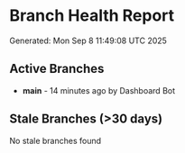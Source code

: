 # Branch Health Report
Generated: Mon Sep  8 11:49:08 UTC 2025

## Active Branches
- **main** - 14 minutes ago by Dashboard Bot

## Stale Branches (>30 days)
No stale branches found
